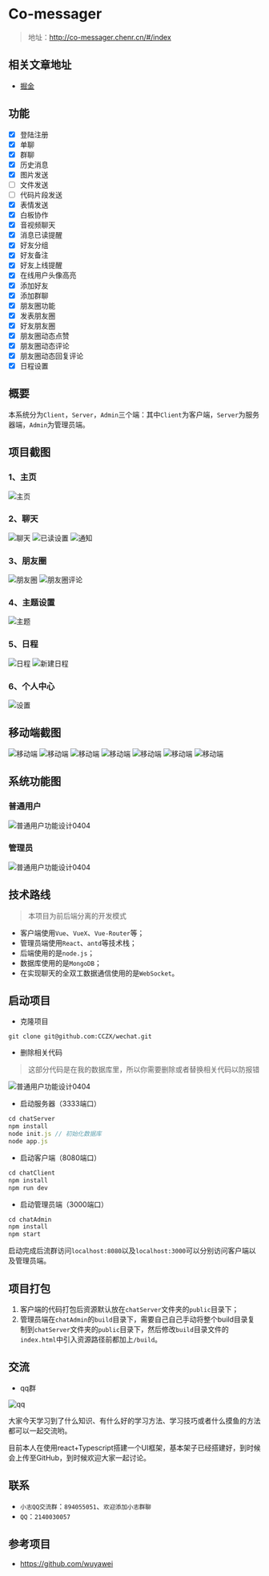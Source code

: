 # Co-messager

> 地址：http://co-messager.chenr.cn/#/index

## 相关文章地址

- [掘金](https://juejin.im/post/5e8dd45cf265da47e34bf94d)

## 功能
- [x] 登陆注册
- [x] 单聊
- [x] 群聊
- [x] 历史消息
- [x] 图片发送
- [ ] 文件发送
- [ ] 代码片段发送
- [x] 表情发送
- [x] 白板协作
- [x] 音视频聊天
- [x] 消息已读提醒
- [x] 好友分组
- [x] 好友备注
- [x] 好友上线提醒
- [x] 在线用户头像高亮
- [x] 添加好友
- [x] 添加群聊
- [x] 朋友圈功能
- [x] 发表朋友圈
- [x] 好友朋友圈
- [x] 朋友圈动态点赞
- [x] 朋友圈动态评论
- [x] 朋友圈动态回复评论
- [x] 日程设置

## 概要

本系统分为`Client`，`Server`，`Admin`三个端：其中`Client`为客户端，`Server`为服务器端，`Admin`为管理员端。

## 项目截图

### 1、主页
![主页](./document/screenshots/p-home.png)

### 2、聊天
![聊天](./document/screenshots/p-chat1.png)
![已读设置](./document/screenshots/p-chat2.png)
![通知](./document/screenshots/p-notify.png)

### 3、朋友圈
![朋友圈](./document/screenshots/p-pyq1.png)
![朋友圈评论](./document/screenshots/p-pyq2.png)

### 4、主题设置
![主题](./document/screenshots/p-theme.png)

### 5、日程
![日程](./document/screenshots/p-schedule1.png)
![新建日程](./document/screenshots/p-schedule2.png)

### 6、个人中心
![设置](./document/screenshots/p-personcenter.png)

## 移动端截图

![移动端](./document/screenshots/m-login.png)
![移动端](./document/screenshots/m-aside.png)
![移动端](./document/screenshots/m-conversationlist.png)
![移动端](./document/screenshots/m-chat.png)
![移动端](./document/screenshots/m-picpreview.png)
![移动端](./document/screenshots/m-theme.png)
![移动端](./document/screenshots/m-pyq.png)



## 系统功能图

### 普通用户
![普通用户功能设计0404](./document/普通用户功能设计0404.png)

### 管理员
![普通用户功能设计0404](./document/系统管理员功能设计0404.png)

## 技术路线

> 本项目为前后端分离的开发模式

- 客户端使用`Vue`、`VueX`、`Vue-Router`等；
- 管理员端使用`React`、`antd`等技术栈；
- 后端使用的是`node.js`；
- 数据库使用的是`MongoDB`；
- 在实现聊天的全双工数据通信使用的是`WebSocket`。

## 启动项目

- 克隆项目

`git clone git@github.com:CCZX/wechat.git`

- 删除相关代码

> 这部分代码是在我的数据库里，所以你需要删除或者替换相关代码以防报错

![普通用户功能设计0404](./document/clean.png)

- 启动服务器（3333端口）

```javascript
cd chatServer
npm install
node init.js // 初始化数据库
node app.js
```

- 启动客户端（8080端口）
```javascript
cd chatClient
npm install
npm run dev
```

- 启动管理员端（3000端口）
```javascript
cd chatAdmin
npm install
npm start
```

启动完成后流群访问`localhost:8080`以及`localhost:3000`可以分别访问客户端以及管理员端。

## 项目打包

1. 客户端的代码打包后资源默认放在`chatServer`文件夹的`public`目录下；
2. 管理员端在`chatAdmin`的`build`目录下，需要自己自己手动将整个build目录复制到`chatServer`文件夹的`public`目录下，然后修改`build`目录文件的`index.html`中引入资源路径前都加上`/build`。

## 交流

- qq群

![qq](./document/resources/qqgroup.jpg)

大家今天学习到了什么知识、有什么好的学习方法、学习技巧或者什么摸鱼的方法都可以一起交流哟。

目前本人在使用react+Typescript搭建一个UI框架，基本架子已经搭建好，到时候会上传至GitHub，到时候欢迎大家一起讨论。

## 联系

- `小志QQ交流群`：`894055051`、`欢迎添加小志群聊`
- `QQ`：`2140030057`

## 参考项目

- https://github.com/wuyawei


